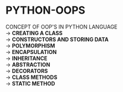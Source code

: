 # PYTHON-OOPS
CONCEPT OF OOP'S IN PYTHON LANGUAGE<br>
-> **CREATING A CLASS** <br>
-> **CONSTRUCTORS AND STORING DATA** <br>
-> **POLYMORPHISM** <br>
-> **ENCAPSULATION** <br>
-> **INHERITANCE** <br>
-> **ABSTRACTION** <br>
-> **DECORATORS** <br>
-> **CLASS METHODS** <BR>
-> **STATIC METHOD** <BR>

